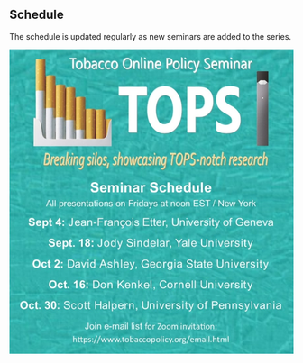 ## Schedule

The schedule is updated regularly as new seminars are added to the series.

![schedule](schedule_cropped.jpg)
